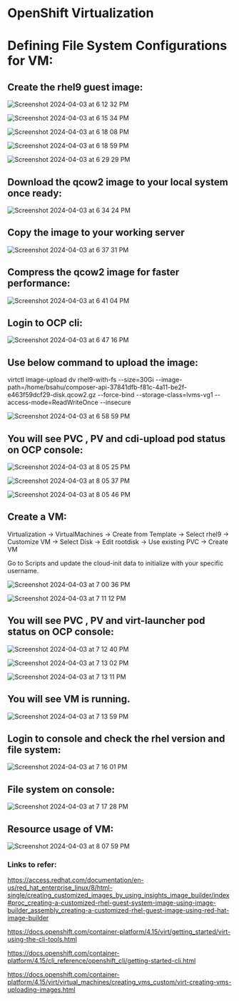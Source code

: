 # OpenShift Virtualization

# Defining File System Configurations for VM:

## Create the rhel9 guest image:

![Screenshot 2024-04-03 at 6 12 32 PM](https://github.com/BidGithub2022/OpenShiftVirtualization/assets/113651761/2ce13dc4-329a-4c89-9c59-a427b6365fb4)

![Screenshot 2024-04-03 at 6 15 34 PM](https://github.com/BidGithub2022/OpenShiftVirtualization/assets/113651761/c5c2a972-8064-4db7-8616-370904efb8b6)

![Screenshot 2024-04-03 at 6 18 08 PM](https://github.com/BidGithub2022/OpenShiftVirtualization/assets/113651761/9ef8cc72-cc22-4244-8e00-3d55818016f8)

![Screenshot 2024-04-03 at 6 18 59 PM](https://github.com/BidGithub2022/OpenShiftVirtualization/assets/113651761/cd225b1e-e8af-45f5-bc10-af7284fbc6f4)

![Screenshot 2024-04-03 at 6 29 29 PM](https://github.com/BidGithub2022/OpenShiftVirtualization/assets/113651761/b0bbafd7-b237-4f02-94ea-16e6487acddf)


## Download the qcow2 image to your local system once ready:

![Screenshot 2024-04-03 at 6 34 24 PM](https://github.com/BidGithub2022/OpenShiftVirtualization/assets/113651761/6444d663-18e9-46e0-8da3-a36562d3ce94)


## Copy the image to your working server

![Screenshot 2024-04-03 at 6 37 31 PM](https://github.com/BidGithub2022/OpenShiftVirtualization/assets/113651761/ae4d5505-9041-4819-aa75-53d6f65896c0)


## Compress the qcow2 image for faster performance:

![Screenshot 2024-04-03 at 6 41 04 PM](https://github.com/BidGithub2022/OpenShiftVirtualization/assets/113651761/f3f95472-498b-491e-8bfe-f17af5c2c884)


## Login to OCP cli:

![Screenshot 2024-04-03 at 6 47 16 PM](https://github.com/BidGithub2022/OpenShiftVirtualization/assets/113651761/4bd659c6-86ed-4833-9581-e63bb6a67a23)

## Use below command to upload the image:

virtctl image-upload dv rhel9-with-fs --size=30Gi --image-path=/home/bsahu/composer-api-37841dfb-f81c-4a11-be2f-e463f59dcf29-disk.qcow2.gz --force-bind --storage-class=lvms-vg1 --access-mode=ReadWriteOnce --insecure

![Screenshot 2024-04-03 at 6 58 59 PM](https://github.com/BidGithub2022/OpenShiftVirtualization/assets/113651761/faba85f3-6566-4db9-8a15-a1a53acdf04e)

## You will see PVC , PV and cdi-upload pod status on OCP console:

![Screenshot 2024-04-03 at 8 05 25 PM](https://github.com/BidGithub2022/OpenShiftVirtualization/assets/113651761/94fb13de-6fe1-4f48-b9db-ce3cdf8f9505)

![Screenshot 2024-04-03 at 8 05 37 PM](https://github.com/BidGithub2022/OpenShiftVirtualization/assets/113651761/0635429c-c599-4558-b902-f63c1c742f8c)

![Screenshot 2024-04-03 at 8 05 46 PM](https://github.com/BidGithub2022/OpenShiftVirtualization/assets/113651761/7f9eba62-dc04-4fbf-9ead-eab69951910d)

## Create a VM:

Virtualization -> VirtualMachines -> Create from Template -> Select rhel9 -> Customize VM -> Select Disk -> Edit rootdisk -> Use existing PVC -> Create VM

Go to Scripts and update the cloud-init data to initialize with your specific username.
 
![Screenshot 2024-04-03 at 7 00 36 PM](https://github.com/BidGithub2022/OpenShiftVirtualization/assets/113651761/c55f0650-ce6f-4991-ae30-9c8b4023ca03)

![Screenshot 2024-04-03 at 7 11 12 PM](https://github.com/BidGithub2022/OpenShiftVirtualization/assets/113651761/5d54199d-f633-4a90-b5c9-e470dc332aed)

## You will see PVC , PV and virt-launcher pod status on OCP console:

![Screenshot 2024-04-03 at 7 12 40 PM](https://github.com/BidGithub2022/OpenShiftVirtualization/assets/113651761/ada8da38-81b6-42ce-81be-a119c0d823d6)

![Screenshot 2024-04-03 at 7 13 02 PM](https://github.com/BidGithub2022/OpenShiftVirtualization/assets/113651761/b4370ab5-0074-4ffd-a098-0082d6a6598a)

![Screenshot 2024-04-03 at 7 13 11 PM](https://github.com/BidGithub2022/OpenShiftVirtualization/assets/113651761/d99cd1ab-f2e3-4b24-9513-60e30608a1b6)


## You will see VM is running.

![Screenshot 2024-04-03 at 7 13 59 PM](https://github.com/BidGithub2022/OpenShiftVirtualization/assets/113651761/1dc8851d-873e-46b0-9822-b94fd9570e7f)

## Login to console and check the rhel version and file system:

![Screenshot 2024-04-03 at 7 16 01 PM](https://github.com/BidGithub2022/OpenShiftVirtualization/assets/113651761/359fc28a-93a3-489b-89ab-cbf1e54a910d)

## File system on console:

![Screenshot 2024-04-03 at 7 17 28 PM](https://github.com/BidGithub2022/OpenShiftVirtualization/assets/113651761/848f6689-3e7e-4928-b7cb-a7322add821a)

## Resource usage of VM:

![Screenshot 2024-04-03 at 8 07 59 PM](https://github.com/BidGithub2022/OpenShiftVirtualization/assets/113651761/d8f92155-affd-48f2-b3a0-d059dce7f3d7)


### Links to refer:

https://access.redhat.com/documentation/en-us/red_hat_enterprise_linux/8/html-single/creating_customized_images_by_using_insights_image_builder/index#proc_creating-a-customized-rhel-guest-system-image-using-image-builder_assembly_creating-a-customized-rhel-guest-image-using-red-hat-image-builder

https://docs.openshift.com/container-platform/4.15/virt/getting_started/virt-using-the-cli-tools.html

https://docs.openshift.com/container-platform/4.15/cli_reference/openshift_cli/getting-started-cli.html

https://docs.openshift.com/container-platform/4.15/virt/virtual_machines/creating_vms_custom/virt-creating-vms-uploading-images.html




   
